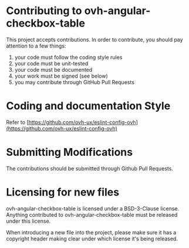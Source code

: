 # Contributing to ovh-angular-checkbox-table

This project accepts contributions. In order to contribute, you should
pay attention to a few things:

1. your code must follow the coding style rules
2. your code must be unit-tested
3. your code must be documented
4. your work must be signed (see below)
5. you may contribute through GitHub Pull Requests

# Coding and documentation Style

Refer to [https://github.com/ovh-ux/eslint-config-ovh](https://github.com/ovh-ux/eslint-config-ovh)

# Submitting Modifications

The contributions should be submitted through Github Pull Requests.

# Licensing for new files

ovh-angular-checkbox-table is licensed under a BSD-3-Clause license. Anything
contributed to ovh-angular-checkbox-table must be released under this license.

When introducing a new file into the project, please make sure it has a
copyright header making clear under which license it's being released.
